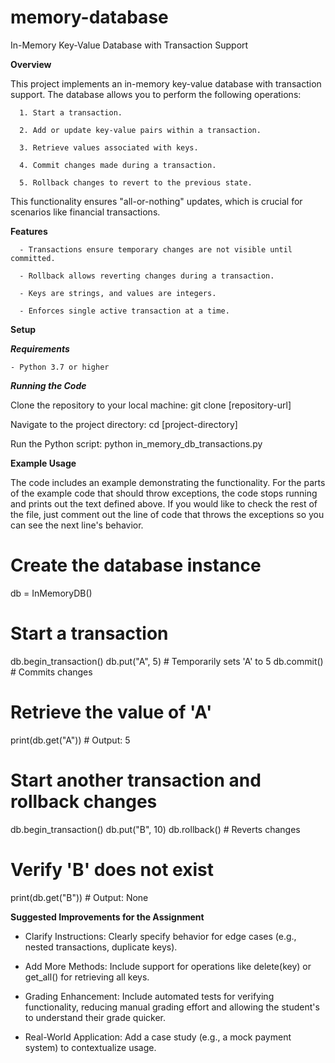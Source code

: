 # memory-database
In-Memory Key-Value Database with Transaction Support

**Overview**

This project implements an in-memory key-value database with transaction support. The database allows you to perform the following operations:

      1. Start a transaction.

      2. Add or update key-value pairs within a transaction.

      3. Retrieve values associated with keys.

      4. Commit changes made during a transaction.

      5. Rollback changes to revert to the previous state.

This functionality ensures "all-or-nothing" updates, which is crucial for scenarios like financial transactions.

**Features**

      - Transactions ensure temporary changes are not visible until committed.

      - Rollback allows reverting changes during a transaction.

      - Keys are strings, and values are integers.

      - Enforces single active transaction at a time.

**Setup**

_**Requirements**_

    - Python 3.7 or higher

_**Running the Code**_

Clone the repository to your local machine: git clone [repository-url]

Navigate to the project directory: cd [project-directory]

Run the Python script: python in_memory_db_transactions.py

**Example Usage**

The code includes an example demonstrating the functionality. For the parts of the example code that should throw exceptions, the code stops running and prints out the text defined above. If you would like to check the rest of the file, just comment out the line of code that throws the exceptions so you can see the next line's behavior.

# Create the database instance
db = InMemoryDB()

# Start a transaction
db.begin_transaction()
db.put("A", 5)  # Temporarily sets 'A' to 5
db.commit()      # Commits changes

# Retrieve the value of 'A'
print(db.get("A"))  # Output: 5

# Start another transaction and rollback changes
db.begin_transaction()
db.put("B", 10)
db.rollback()    # Reverts changes

# Verify 'B' does not exist
print(db.get("B"))  # Output: None

**Suggested Improvements for the Assignment**

  - Clarify Instructions: Clearly specify behavior for edge cases (e.g., nested transactions, duplicate keys).

  - Add More Methods: Include support for operations like delete(key) or get_all() for retrieving all keys.

  - Grading Enhancement: Include automated tests for verifying functionality, reducing manual grading effort and allowing the student's to understand their grade quicker. 

  - Real-World Application: Add a case study (e.g., a mock payment system) to contextualize usage.
